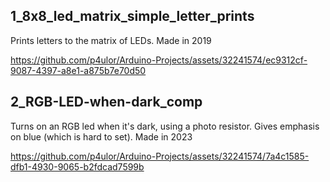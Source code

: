 ## 1_8x8_led_matrix_simple_letter_prints
Prints letters to the matrix of LEDs. Made in 2019

https://github.com/p4ulor/Arduino-Projects/assets/32241574/ec9312cf-9087-4397-a8e1-a875b7e70d50

## 2_RGB-LED-when-dark_comp
Turns on an RGB led when it's dark, using a photo resistor. Gives emphasis on blue (which is hard to set). Made in 2023

https://github.com/p4ulor/Arduino-Projects/assets/32241574/7a4c1585-dfb1-4930-9065-b2fdcad7599b

